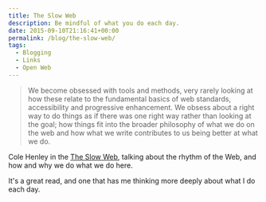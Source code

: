 ```yaml
---
title: The Slow Web
description: Be mindful of what you do each day.
date: 2015-09-10T21:16:41+00:00
permalink: /blog/the-slow-web/
tags:
  - Blogging
  - Links
  - Open Web
---
```


> We become obsessed with tools and methods, very rarely looking at how these relate to the fundamental basics of web standards, accessibility and progressive enhancement. We obsess about a right way to do things as if there was one right way rather than looking at the goal; how things fit into the broader philosophy of what we do on the web and how what we write contributes to us being better at what we do.

Cole Henley in the [The Slow Web](http://cole007.net/blog/152/the-slow-web), talking about the rhythm of the Web, and how and why we do what we do here.

It's a great read, and one that has me thinking more deeply about what I do each day.
